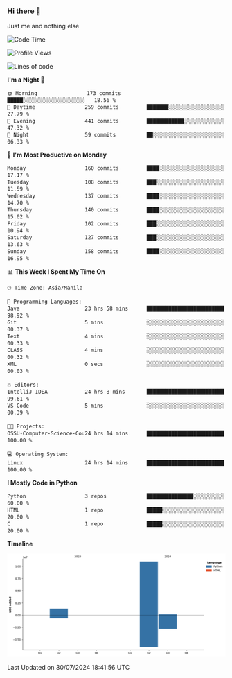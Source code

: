 ### Hi there 👋

Just me and nothing else


<!--START_SECTION:waka-->
![Code Time](http://img.shields.io/badge/Code%20Time-548%20hrs%2055%20mins-blue)

![Profile Views](http://img.shields.io/badge/Profile%20Views-2-blue)

![Lines of code](https://img.shields.io/badge/From%20Hello%20World%20I%27ve%20Written-12.5%20million%20lines%20of%20code-blue)

**I'm a Night 🦉** 

```text
🌞 Morning                173 commits         █████░░░░░░░░░░░░░░░░░░░░   18.56 % 
🌆 Daytime                259 commits         ███████░░░░░░░░░░░░░░░░░░   27.79 % 
🌃 Evening                441 commits         ████████████░░░░░░░░░░░░░   47.32 % 
🌙 Night                  59 commits          ██░░░░░░░░░░░░░░░░░░░░░░░   06.33 % 
```
📅 **I'm Most Productive on Monday** 

```text
Monday                   160 commits         ████░░░░░░░░░░░░░░░░░░░░░   17.17 % 
Tuesday                  108 commits         ███░░░░░░░░░░░░░░░░░░░░░░   11.59 % 
Wednesday                137 commits         ████░░░░░░░░░░░░░░░░░░░░░   14.70 % 
Thursday                 140 commits         ████░░░░░░░░░░░░░░░░░░░░░   15.02 % 
Friday                   102 commits         ███░░░░░░░░░░░░░░░░░░░░░░   10.94 % 
Saturday                 127 commits         ███░░░░░░░░░░░░░░░░░░░░░░   13.63 % 
Sunday                   158 commits         ████░░░░░░░░░░░░░░░░░░░░░   16.95 % 
```


📊 **This Week I Spent My Time On** 

```text
🕑︎ Time Zone: Asia/Manila

💬 Programming Languages: 
Java                     23 hrs 58 mins      █████████████████████████   98.92 % 
Git                      5 mins              ░░░░░░░░░░░░░░░░░░░░░░░░░   00.37 % 
Text                     4 mins              ░░░░░░░░░░░░░░░░░░░░░░░░░   00.33 % 
CLASS                    4 mins              ░░░░░░░░░░░░░░░░░░░░░░░░░   00.32 % 
XML                      0 secs              ░░░░░░░░░░░░░░░░░░░░░░░░░   00.03 % 

🔥 Editors: 
IntelliJ IDEA            24 hrs 8 mins       █████████████████████████   99.61 % 
VS Code                  5 mins              ░░░░░░░░░░░░░░░░░░░░░░░░░   00.39 % 

🐱‍💻 Projects: 
OSSU-Computer-Science-Cou24 hrs 14 mins      █████████████████████████   100.00 % 

💻 Operating System: 
Linux                    24 hrs 14 mins      █████████████████████████   100.00 % 
```

**I Mostly Code in Python** 

```text
Python                   3 repos             ███████████████░░░░░░░░░░   60.00 % 
HTML                     1 repo              █████░░░░░░░░░░░░░░░░░░░░   20.00 % 
C                        1 repo              █████░░░░░░░░░░░░░░░░░░░░   20.00 % 
```



**Timeline**

![Lines of Code chart](https://raw.githubusercontent.com/brutist/brutist/main/assets/bar_graph.png)


 Last Updated on 30/07/2024 18:41:56 UTC
<!--END_SECTION:waka-->
